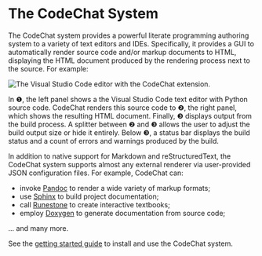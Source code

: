 The CodeChat System
===================
The CodeChat system provides a powerful literate programming authoring system to a variety of text editors and IDEs. Specifically, it provides a GUI to automatically render source code and/or markup documents to HTML, displaying the HTML document produced by the rendering process next to the source. For example:

![The Visual Studio Code editor with the CodeChat extension.](https://raw.githubusercontent.com/bjones1/CodeChat_system/master/docs/CodeChat_screenshot_annotated.png)

In ❶, the left panel shows a the Visual Studio Code text editor with Python source code. CodeChat renders this source code to ❷, the right panel, which shows the resulting HTML document. Finally, ❸ displays output from the build process. A splitter between ❷ and ❸ allows the user to adjust the build output size or hide it entirely. Below ❸, a status bar displays the build status and a count of errors and warnings produced by the build.

In addition to native support for Markdown and reStructuredText, the CodeChat system supports almost any external renderer via user-provided JSON configuration files. For example, CodeChat can:

-   invoke [Pandoc](https://pandoc.org/) to render a wide variety of markup formats;
-   use [Sphinx](https://www.sphinx-doc.org) to build project documentation;
-   call [Runestone](https://runestone.academy/) to create interactive textbooks;
-   employ [Doxygen](https://www.doxygen.nl/) to generate documentation from source code;

... and many more.

See the [getting started guide](https://codechat-system.readthedocs.io/en/latest/extensions/VSCode_Extension/contents.html) to install and use the CodeChat system.
